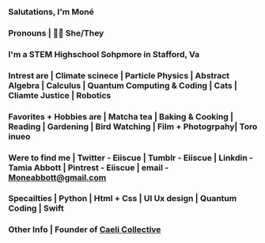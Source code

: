 ### Salutations, I'm Moné 
### Pronouns | 🏳️‍🌈 She/They 
### I'm a STEM Highschool Sohpmore in Stafford, Va
### Intrest are | Climate scinece | Particle Physics | Abstract Algebra | Calculus | Quantum Computing & Coding | Cats | Cliamte Justice | Robotics 
### Favorites + Hobbies are | Matcha tea | Baking & Cooking | Reading | Gardening | Bird Watching | Film + Photogrpahy| Toro inueo 
### Were to find me | Twitter - Eiiscue | Tumblr - Eiiscue | Linkdin - Tamia Abbott | Pintrest - Eiiscue | email - Moneabbott@gmail.com 
### Specailties | Python | Html + Css | UI Ux design | Quantum Coding | Swift 
### Other Info | Founder of [Caeli Collective](https://caelicollective.carrd.co/) 

<!--
- Helloo! I'm Moné
-  🏳️‍🌈 She/Her 
- I'm a STEM Highschool Sohpmore in Stafford, Va
- Intrest are | Climate scinece | Particle Physics | Abstract Algebra | Calculus | Quantum Computing & Coding | Cats | Cliamte Justice | Robotics  
- Favorites + Hobbies are | Matcha tea | Baking & Cooking | Reading | Gardening | Bird Watching | Film + Photogrpahy 
- Were to find me | Twitter - Eiiscue | Tumblr - Eiiscue | Pintrest - Eiiscue |
-  Specailties | Python | Html + Css | UI Ux design | Quantum Coding | Swift 
- Other Info | Founder of Caeli Collective 
-->

